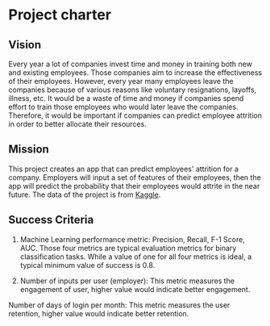 # Project charter

## Vision
Every year a lot of companies invest time and money in training both new and existing employees. Those companies aim to increase the effectiveness of their employees. However, every year many employees leave the companies because of various reasons like voluntary resignations, layoffs, illness, etc. It would be a waste of time and money if companies spend effort to train those employees who would later leave the companies. Therefore, it would be important if companies can predict employee attrition in order to better allocate their resources.

## Mission
This project creates an app that can predict employees' attrition for a company. Employers will input a set of features of their employees, then the app will predict the probability that their employees would attrite in the near future. The data of the project is from [Kaggle](https://www.kaggle.com/datasets/sonalishanbhag/employee-attrition?resource=download).

## Success Criteria
1. Machine Learning performance metric: Precision, Recall, F-1 Score, AUC. Those four metrics are typical evaluation metrics for binary classification tasks. While a value of one for all four metrics is ideal, a typical minimum value of success is 0.8.

2. Number of inputs per user (employer): This metric measures the engagement of user, higher value would indicate better engagement.

Number of days of login per month: This metric measures the user retention, higher value would indicate better retention.



